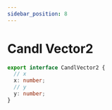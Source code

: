 ```yaml
---
sidebar_position: 8
---
```


# Candl Vector2

```ts
export interface CandlVector2 {
  // x
  x: number;
  // y
  y: number;
}
```
